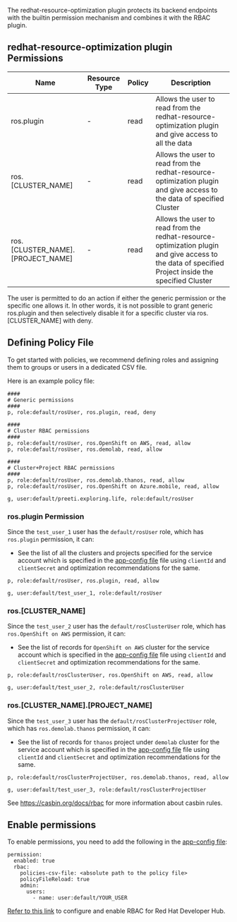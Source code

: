 The redhat-resource-optimization plugin protects its backend endpoints with the builtin permission mechanism and combines it with the RBAC plugin.

## redhat-resource-optimization plugin Permissions

| Name                              | Resource Type | Policy | Description                                                                                                                                        |
| --------------------------------- | ------------- | ------ | -------------------------------------------------------------------------------------------------------------------------------------------------- |
| ros.plugin                        | -             | read   | Allows the user to read from the redhat-resource-optimization plugin and give access to all the data                                               |
| ros.[CLUSTER_NAME]                | -             | read   | Allows the user to read from the redhat-resource-optimization plugin and give access to the data of specified Cluster                              |
| ros.[CLUSTER_NAME].[PROJECT_NAME] | -             | read   | Allows the user to read from the redhat-resource-optimization plugin and give access to the data of specified Project inside the specified Cluster |

The user is permitted to do an action if either the generic permission or the specific one allows it. In other words, it is not possible to grant generic ros.plugin and then selectively disable it for a specific cluster via ros.[CLUSTER_NAME] with deny.

## Defining Policy File

To get started with policies, we recommend defining roles and assigning them to groups or users in a dedicated CSV file.

Here is an example policy file:

```csv
####
# Generic permissions
####
p, role:default/rosUser, ros.plugin, read, deny

####
# Cluster RBAC permissions
####
p, role:default/rosUser, ros.OpenShift on AWS, read, allow
p, role:default/rosUser, ros.demolab, read, allow

####
# Cluster+Project RBAC permissions
####
p, role:default/rosUser, ros.demolab.thanos, read, allow
p, role:default/rosUser, ros.OpenShift on Azure.mobile, read, allow

g, user:default/preeti.exploring.life, role:default/rosUser
```

### ros.plugin Permission

Since the `test_user_1` user has the `default/rosUser` role, which has `ros.plugin` permission, it can:

- See the list of all the clusters and projects specified for the service account which is specified in the [app-config file](../app-config.yaml) file using `clientId` and `clientSecret` and optimization recommendations for the same.

```csv
p, role:default/rosUser, ros.plugin, read, allow

g, user:default/test_user_1, role:default/rosUser
```

### ros.[CLUSTER_NAME]

Since the `test_user_2` user has the `default/rosClusterUser` role, which has `ros.OpenShift on AWS` permission, it can:

- See the list of records for `OpenShift on AWS` cluster for the service account which is specified in the [app-config file](../app-config.yaml) file using `clientId` and `clientSecret` and optimization recommendations for the same.

```csv
p, role:default/rosClusterUser, ros.OpenShift on AWS, read, allow

g, user:default/test_user_2, role:default/rosClusterUser
```

### ros.[CLUSTER_NAME].[PROJECT_NAME]

Since the `test_user_3` user has the `default/rosClusterProjectUser` role, which has `ros.demolab.thanos` permission, it can:

- See the list of records for `thanos` project under `demolab` cluster for the service account which is specified in the [app-config file](../app-config.yaml) file using `clientId` and `clientSecret` and optimization recommendations for the same.

```csv
p, role:default/rosClusterProjectUser, ros.demolab.thanos, read, allow

g, user:default/test_user_3, role:default/rosClusterProjectUser
```

See https://casbin.org/docs/rbac for more information about casbin rules.

## Enable permissions

To enable permissions, you need to add the following in the [app-config file](../app-config.yaml):

```
permission:
  enabled: true
  rbac:
    policies-csv-file: <absolute path to the policy file>
    policyFileReload: true
    admin:
      users:
        - name: user:default/YOUR_USER
```

[Refer to this link](https://docs.redhat.com/en/documentation/red_hat_developer_hub/1.6/html/authorization_in_red_hat_developer_hub/index) to configure and enable RBAC for Red Hat Developer Hub.
